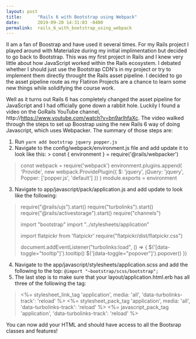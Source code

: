 ```yaml
---
layout: post
title:      "Rails 6 with Bootstrap using Webpack"
date:       2019-09-20 14:31:03 -0400
permalink:  rails_6_with_bootstrap_using_webpack
---
```



II am a fan of Boostrap and have used it several times.  For my Rails project I played around with Materialize during my initial implimentation but decided to go back to Bootstrap.  This was my first project in Rails and I knew very little about how JavaScript worked within the Rails ecosystem.  I debated whether I should just use the Bootstrap CDN's in my project or try to implement them directly throught the Rails asset pipeline.  I decided to go the asset pipeline route as my Flatiron Projects are a chance to learn some new things while solidifying the course work.

Well as it turns out Rails 6 has completely changed the asset pipeline for JavaScript and I had officially gone down a rabbit hole.  Luckily I found a video on the GoRails YouTube channel, http://https://www.youtube.com/watch?v=bn9arlhfaXc.   The video walked through the steps to set up Boostrap using the new Rails 6 way of doing Javascript, which uses Webpacker.  The summary of those steps are:

1.   Run `yarn add bootstrap jquery popper.js`
2.   Navigate to the config/webpack/environment.js file and add update it to look like this:  > const {  environment } = require('@rails/webpacker')
> 
> const webpack = require('webpack')
> environment.plugins.append(
> 'Provide',
> new webpack.ProvidePlugin({
>  $: 'jquery', jQuery: 'jquery',
> Popper: ['popper.js', 'default']
> })
> )
>  module.exports = environment  

3.  Navigate to app/javascript/pack/application.js and add update to look like the following: 
> require("@rails/ujs").start()
> require("turbolinks").start()
> require("@rails/activestorage").start()
> require("channels")
> 
> import "bootstrap"
> import "../stylesheets/application"
> 
> import flatpickr from 'flatpickr'
> require("flatpickr/dist/flatpickr.css")
> 
> document.addEventListener("turbolinks:load", () => {
> $('[data-toggle="tooltip"]').tooltip()
> $('[data-toggle="popover"]').popover()
> })
4.   Navigate to the app/javascript/stylesheets/application.scss and add the following to the top:   `@import "~bootstrap/scss/bootstrap";`
5.  The last step is to make sure that your layout/application.html.erb has all three of the following the <head> tag:
>   <%= stylesheet_link_tag 'application', media: 'all', 'data-turbolinks-track': 'reload' %>
>   <%= stylesheet_pack_tag 'application', media: 'all', 'data-turbolinks-track': 'reload' %>
>   <%= javascript_pack_tag 'application', 'data-turbolinks-track': 'reload' %> 
>   

You can now add your HTML and should have access to all the Bootsrap classes and features!


